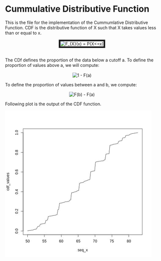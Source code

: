 # Cummulative Distributive Function
This is the file for the implementation of the Cummumlative Distributive Function.
CDF is the distributive function of X such that X takes values less than or equal to x.

<p align="center">
<img src="http://www.sciweavers.org/tex2img.php?eq=%20F_%7BX%7D%28x%29%20%3D%20P%28X%3C%3Dx%29&bc=White&fc=Black&im=jpg&fs=12&ff=arev&edit=0" align="center" border="5 solid #fff;" alt=" F_{X}(x) = P(X<=x)" width="160" height="18" />
</p>
<br>
The CDf defines the proportion of the data below a cutoff a. To define the proportion of values above a, we will compute:

<p align="center">
<img src="http://www.sciweavers.org/tex2img.php?eq=1%20-%20F%28a%29&bc=White&fc=Black&im=jpg&fs=12&ff=arev&edit=0" align="center" border="0" alt="1 - F(a)" width="69" height="18" />
</p>

To define the proportion of values  between a and b, we compute:

<p align="center">
<img src="http://www.sciweavers.org/tex2img.php?eq=F%28b%29%20-%20F%28a%29&bc=White&fc=Black&im=jpg&fs=12&ff=arev&edit=0" align="center" border="0" alt="F(b) - F(a)" width="94" height="18" />
</p>

Following plot is the output of the CDF function.

<img src="cdf_output.jpg">

